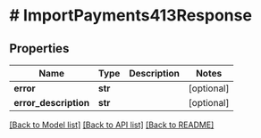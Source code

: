 # # ImportPayments413Response

## Properties

Name | Type | Description | Notes
------------ | ------------- | ------------- | -------------
**error** | **str** |  | [optional]
**error_description** | **str** |  | [optional]

[[Back to Model list]](../../README.md#models) [[Back to API list]](../../README.md#endpoints) [[Back to README]](../../README.md)
